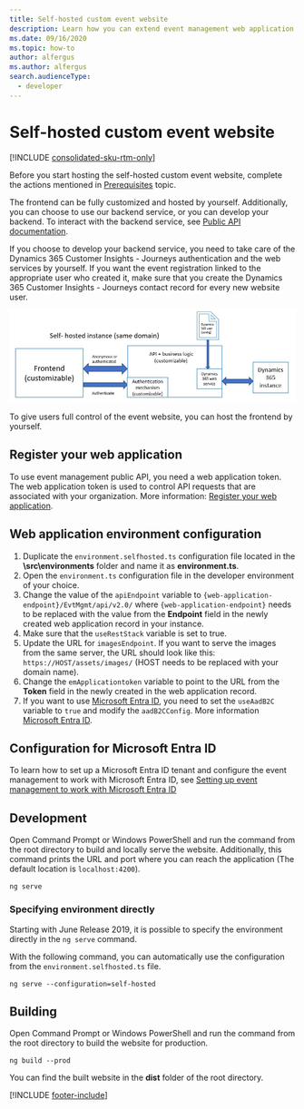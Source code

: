 ```yaml
---
title: Self-hosted custom event website
description: Learn how you can extend event management web application functionality for self-hosted custom event websites in Dynamics 365 Customer Insights - Journeys.
ms.date: 09/16/2020
ms.topic: how-to
author: alfergus
ms.author: alfergus
search.audienceType: 
  - developer
---
```


# Self-hosted custom event website

[!INCLUDE [consolidated-sku-rtm-only](.././includes/consolidated-sku-rtm-only.md)]

Before you start hosting the self-hosted custom event website, complete the actions mentioned in [Prerequisites](event-management-web-application.md) topic.

The frontend can be fully customized and hosted by yourself. Additionally, you can choose to use our backend service, or you can develop your backend. To interact with the backend service, see [Public API documentation](https://go.microsoft.com/fwlink/?linkid=2042224).

If you choose to develop your backend service, you need to take care of the Dynamics 365 Customer Insights - Journeys authentication and the web services by yourself. If you want the event registration linked to the appropriate user who created it, make sure that you create the Dynamics 365 Customer Insights - Journeys contact record for every new website user.  

![Self-hosted instance (same domain) diagram.](../media/self-hosted.png "Self-hosted instance (same domain) diagram")

To give users full control of the event website, you can host the frontend by yourself.

## Register your web application

To use event management public API, you need a web application token. The web application token is used to control API requests that are associated with your organization. More information: [Register your web application](register-web-application-events-api.md).

## Web application environment configuration

1. Duplicate the `environment.selfhosted.ts` configuration file located in the **\src\environments** folder and name it as **environment.ts**.
2. Open the `environment.ts` configuration file in the developer environment of your choice.
3. Change the value of the `apiEndpoint` variable to  `{web-application-endpoint}/EvtMgmt/api/v2.0/` where `{web-application-endpoint}` needs to be replaced with the value from the **Endpoint** field in the newly created web application record in your instance.
4. Make sure that the `useRestStack` variable is set to true.
5. Update the URL for `imagesEndpoint`. If you want to serve the images from the same server, the URL should look like this: `https://HOST/assets/images/` (HOST needs to be replaced with your domain name). 
6. Change the `emApplicationtoken` variable to point to the URL from the **Token** field in the newly created in the web application record. 
7. If you want to use [Microsoft Entra ID](/azure/active-directory/fundamentals/whatis), you need to set the `useAadB2C` variable to `true` and modify the `aadB2CConfig`. More information [Microsoft Entra ID](#configuration-for-microsoft-entra-id).

## Configuration for Microsoft Entra ID

To learn how to set up a Microsoft Entra ID tenant and configure the event management to work with Microsoft Entra ID, see [Setting up event management to work with Microsoft Entra ID](event-management-aad-b2c-setup.md)

## Development

Open Command Prompt or Windows PowerShell and run the command from the root directory to build and locally serve the website. Additionally, this command prints the URL and port where you can reach the application (The default location is `localhost:4200`).

```CLI
ng serve
```

### Specifying environment directly

Starting with June Release 2019, it is possible to specify the environment directly in the `ng serve` command.

With the following command, you can automatically use the configuration from the `environment.selfhosted.ts` file.

```CLI
ng serve --configuration=self-hosted
```

## Building

Open Command Prompt or Windows PowerShell and run the command from the root directory to build the website for production.

```CLI
ng build --prod
```

You can find the built website in the **dist** folder of the root directory.

[!INCLUDE [footer-include](.././includes/footer-banner.md)]
